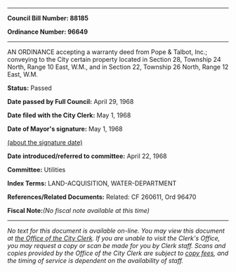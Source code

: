 

********

**Council Bill Number: 88185**
   
**Ordinance Number: 96649**
********

 AN ORDINANCE accepting a warranty deed from Pope & Talbot, Inc.; conveying to the City certain property located in Section 28, Township 24 North, Range 10 East, W.M., and in Section 22, Township 26 North, Range 12 East, W.M.

**Status:** Passed
   
**Date passed by Full Council:** April 29, 1968
   
**Date filed with the City Clerk:** May 1, 1968
   
**Date of Mayor's signature:** May 1, 1968
   
[(about the signature date)](/~public/approvaldate.htm)
   
   
   
**Date introduced/referred to committee:** April 22, 1968
   
**Committee:** Utilities
   
   
**Index Terms:** LAND-ACQUISITION, WATER-DEPARTMENT

**References/Related Documents:** Related: CF 260611, Ord 96470

**Fiscal Note:**_(No fiscal note available at this time)_
********

_No text for this document is available on-line. You may view this document at [the Office of the City Clerk](http://www.seattle.gov/leg/clerk/contactUs.htm). If you are unable to visit the Clerk's Office, you may request a copy or scan be made for you by Clerk staff. Scans and copies provided by the Office of the City Clerk are subject to [copy fees](http://clerk.seattle.gov/~public/clerkfees.htm), and the timing of service is dependent on the availability of staff._


